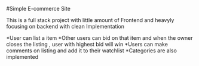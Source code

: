 #Simple E-commerce Site

This is a full stack  project  with little amount of Frontend and heavyly focusing on backend with clean Implementation

*User can list a item 
*Other users can bid on that item and when the owner closes the listing , user with highest bid will win
*Users can make comments on listing and add it to their watchlist
*Categories are also implemented
